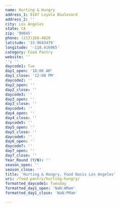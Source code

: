 ```yaml
---
name: Hurting & Hungry
address_1: 8107 Loyola Boulevard
address_2: ''
city: Los Angeles
state: CA
zip: '90045'
phone: (213)268-4820
latitude: '33.9643479'
longitude: '-118.416965'
category: Food Pantry
website: ''
'': ''
daycode1: Tue
day1_open: '10:00 AM'
day1_close: '12:00 PM'
daycode2: ''
day2_open: ''
day2_close: ''
daycode3: ''
day3_open: ''
day3_close: ''
daycode4: ''
day4_open: ''
day4_close: ''
daycode5: ''
day5_open: ''
day5_close: ''
daycode6: ''
day6_open: ''
daycode7: ''
day7_open: ''
day7_close: ''
Year_Round (Y/N): ''
season_open: ''
season_close: ''
title: 'Hurting & Hungry, Food Oasis Los Angeles'
uri: /food-pantry/hurting-hungry/
formatted_daycode1: Tuesday
formatted_day1_open: 'NaN:AMam'
formatted_day1_close: 'NaN:PMam'

---
```


